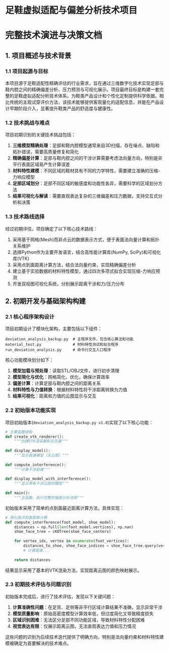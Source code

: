 # 足鞋虚拟适配与偏差分析技术项目
# 完整技术演进与决策文档

## 1. 项目概述与技术背景

### 1.1 项目起源与目标
本项目源于足鞋适配性精确评估的行业需求，旨在通过三维数字化技术实现足部与鞋内腔之间的精确偏差分析、压力预测与可视化展示。项目最终目标是构建一套完整的足鞋虚拟适配分析技术体系，为鞋类产品设计和个性化定制提供科学依据。相比传统的主观试穿评价方法，该技术能够提供客观量化的适配信息，并能在产品设计早期阶段介入，显著提升鞋类产品的舒适度与健康性。

### 1.2 技术挑战与难点
项目初期识别的关键技术挑战包括：
1. **三维模型精确处理**：足部和鞋内腔模型通常来自3D扫描，存在噪点、缺陷和拓扑错误，需要高质量修复和简化
2. **精确偏差计算**：足部与鞋内腔之间的干涉计算需要考虑法向量方向，特别是非平行表面区域易产生计算误差
3. **材料特性建模**：不同区域的鞋材具有不同的力学特性，需要建立准确的压缩-力响应模型
4. **足部区域划分**：足部不同区域的敏感度和功能性各异，需要科学的区域划分方法
5. **结果可视化与解读**：需要直观表达复杂的三维偏差和压力数据，支持交互式分析和决策

### 1.3 技术路线选择
经过初期评估，项目确定了以下核心技术路线：
1. 采用基于网格(Mesh)而非点云的数据表示方式，便于表面法向量计算和拓扑关系维护
2. 选择Python作为主要开发语言，结合高性能计算库(NumPy, SciPy)和可视化库(VTK)
3. 采用点到面距离计算方法，结合法向量约束，实现精确偏差分析
4. 建立基于实验数据的材料特性模型，通过四次多项式拟合实现压缩-力响应预测
5. 开发双视图可视化系统，分别展示距离干涉和力/压力分布

## 2. 初期开发与基础架构构建

### 2.1 核心程序架构设计
项目初期设计了模块化架构，主要包括以下组件：

```
deviation_analysis_backup.py  # 主程序文件，包含核心算法和功能
material_test.py              # 材料特性测试和拟合程序
run_deviation_analysis.py     # 命令行交互入口程序
```

核心功能模块划分如下：
1. **模型加载与预处理**：读取STL/OBJ文件，进行初步清理
2. **模型简化与优化**：网格简化、优化，确保计算效率
3. **偏差计算**：计算足部与鞋内腔之间的距离关系
4. **材料特性与力值转换**：根据材料特性将干涉距离转换为力值
5. **结果可视化**：距离和力值的云图显示与交互

### 2.2 初始版本功能实现
项目初始版本(`deviation_analysis_backup.py v1.0`)实现了以下核心功能：

```python
# 主要函数结构
def create_vtk_renderer():
    """创建VTK渲染器和交互器"""
    
def display_model():
    """显示普通模型（无云图）"""
    
def compute_interference():
    """计算干涉距离"""
    
def display_model_with_interference():
    """显示带有干涉云图的模型"""
    
def main():
    """主函数，执行完整的偏差分析流程"""
```

初始版本采用了简单的点到面最近距离计算方法，具体实现：
```python
# 简化版点到面距离计算
def compute_interference(foot_model, shoe_model):
    distances = np.full(len(foot_model.vertices), np.nan)
    shoe_face_tree = cKDTree(shoe_face_centers)
    
    for vertex_idx, vertex in enumerate(foot_vertices):
        distances_to_shoe, shoe_face_indices = shoe_face_tree.query(vertex, k=10)
        # 计算距离...
    
    return distances
```

结果显示采用了基本的VTK渲染方法，实现距离云图的颜色映射展示。

### 2.3 初期技术评估与问题识别
初始版本完成后，进行了技术评估，发现以下关键问题：

1. **计算准确性问题**：在足背、足侧等非平行区域计算结果不准确，显示异常干涉
2. **模型质量影响**：原始高密度模型计算效率低，但过度简化又导致精度损失
3. **区域识别困难**：无法区分足部不同功能区域，导致材料特性分配困难
4. **视觉表达有限**：仅展示距离云图，无法直观表达力值和压力情况

这些问题的识别为后续技术迭代提供了明确方向，特别是法向量约束和材料特性建模被确定为首要解决的技术难点。 
